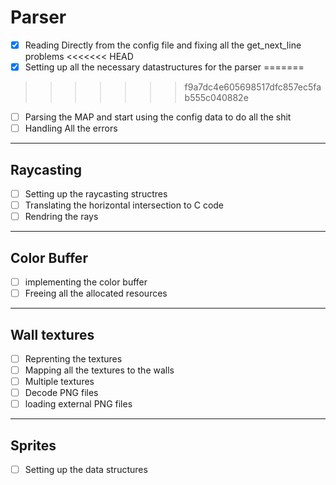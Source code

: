 # Parser

- [x] Reading Directly from the config file and fixing all the get_next_line problems
<<<<<<< HEAD
- [x] Setting up all the necessary datastructures for the parser
=======
>>>>>>> f9a7dc4e605698517dfc857ec5fab555c040882e
- [ ] Parsing the MAP and start using the config data to do all the shit
- [ ] Handling All the errors

 ---

## Raycasting

- [ ] Setting up the raycasting structres
- [ ] Translating the horizontal intersection to C code
- [ ] Rendring the rays

 ---

## Color Buffer

- [ ] implementing the color buffer
- [ ] Freeing all the allocated resources

 ---

## Wall textures

- [ ] Reprenting the textures
- [ ] Mapping all the textures to the walls
- [ ] Multiple textures
- [ ] Decode PNG files
- [ ] loading external PNG files

 ---

## Sprites

- [ ] Setting up the data structures

